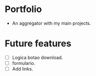 # Portfolio

- An aggregator with my main projects.

# Future features

- [ ] Logica botao download.
- [ ] formulario.
- [ ] Add links.
